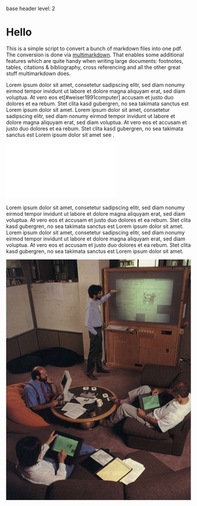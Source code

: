 base header level: 2

# Hello

This is a simple script to convert a bunch of markdown files into one pdf. The conversion is done via [multimarkdown]. That enables some additional features which are quite handy when writing large documents: footnotes, tables, citations & bibliography, cross referencing and all the other great stuff multimarkdown does.

[multimarkdown]: http://fletcherpenney.net/multimarkdown/

Lorem ipsum dolor sit amet, consetetur sadipscing elitr, sed diam nonumy eirmod tempor invidunt ut labore et dolore magna aliquyam erat, sed diam voluptua. At vero eos et[#weiser1991computer] accusam et justo duo dolores et ea rebum. Stet clita kasd gubergren, no sea takimata sanctus est Lorem ipsum dolor sit amet. Lorem ipsum dolor sit amet, consetetur sadipscing elitr, sed diam nonumy eirmod tempor invidunt ut labore et dolore magna aliquyam erat, sed diam voluptua. At vero eos et accusam et justo duo dolores et ea rebum. Stet clita kasd gubergren, no sea takimata sanctus est Lorem ipsum dolor sit amet see [](#fig:dynabook).

![Some additional information on the figure goes here][fig:dynabook]

Lorem ipsum dolor sit amet, consetetur sadipscing elitr, sed diam nonumy eirmod tempor invidunt ut labore et dolore magna aliquyam erat, sed diam voluptua. At vero eos et accusam et justo duo dolores et ea rebum. Stet clita kasd gubergren, no sea takimata sanctus est Lorem ipsum dolor sit amet. Lorem ipsum dolor sit amet, consetetur sadipscing elitr, sed diam nonumy eirmod tempor invidunt ut labore et dolore magna aliquyam erat, sed diam voluptua. At vero eos et accusam et justo duo dolores et ea rebum. Stet clita kasd gubergren, no sea takimata sanctus est Lorem ipsum dolor sit amet.

![Xerox thingy][fig:xerox]

[fig:dynabook]: images/dynabook.pdf
[fig:xerox]: images/xerox-tabs-pads-boards.jpg